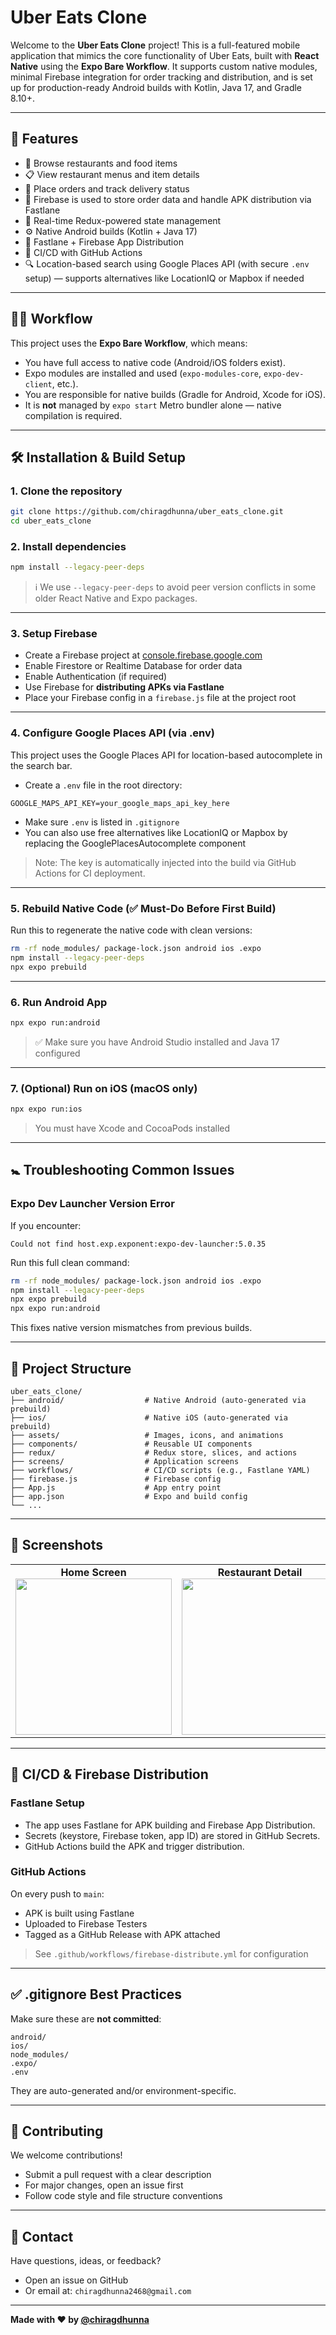 # Uber Eats Clone

Welcome to the **Uber Eats Clone** project! This is a full-featured mobile application that mimics the core functionality of Uber Eats, built with **React Native** using the **Expo Bare Workflow**. It supports custom native modules, minimal Firebase integration for order tracking and distribution, and is set up for production-ready Android builds with Kotlin, Java 17, and Gradle 8.10+.

---

## 🚀 Features

- 🍔 Browse restaurants and food items
- 📋 View restaurant menus and item details
- 🛒 Place orders and track delivery status
- 🔐 Firebase is used to store order data and handle APK distribution via Fastlane
- 🔄 Real-time Redux-powered state management
- ⚙️ Native Android builds (Kotlin + Java 17)
- 🧒 Fastlane + Firebase App Distribution
- 🚀 CI/CD with GitHub Actions
- 🔍 Location-based search using Google Places API (with secure `.env` setup) — supports alternatives like LocationIQ or Mapbox if needed

---

## 🧑‍💻 Workflow

This project uses the **Expo Bare Workflow**, which means:

- You have full access to native code (Android/iOS folders exist).
- Expo modules are installed and used (`expo-modules-core`, `expo-dev-client`, etc.).
- You are responsible for native builds (Gradle for Android, Xcode for iOS).
- It is **not** managed by `expo start` Metro bundler alone — native compilation is required.

---

## 🛠️ Installation & Build Setup

### 1. Clone the repository

```bash
git clone https://github.com/chiragdhunna/uber_eats_clone.git
cd uber_eats_clone
```

### 2. Install dependencies

```bash
npm install --legacy-peer-deps
```

> ℹ️ We use `--legacy-peer-deps` to avoid peer version conflicts in some older React Native and Expo packages.

---

### 3. Setup Firebase

- Create a Firebase project at [console.firebase.google.com](https://console.firebase.google.com)
- Enable Firestore or Realtime Database for order data
- Enable Authentication (if required)
- Use Firebase for **distributing APKs via Fastlane**
- Place your Firebase config in a `firebase.js` file at the project root

---

### 4. Configure Google Places API (via .env)

This project uses the Google Places API for location-based autocomplete in the search bar.

- Create a `.env` file in the root directory:

```env
GOOGLE_MAPS_API_KEY=your_google_maps_api_key_here
```

- Make sure `.env` is listed in `.gitignore`
- You can also use free alternatives like LocationIQ or Mapbox by replacing the GooglePlacesAutocomplete component

> Note: The key is automatically injected into the build via GitHub Actions for CI deployment.

---

### 5. Rebuild Native Code (✅ Must-Do Before First Build)

Run this to regenerate the native code with clean versions:

```bash
rm -rf node_modules/ package-lock.json android ios .expo
npm install --legacy-peer-deps
npx expo prebuild
```

---

### 6. Run Android App

```bash
npx expo run:android
```

> ✅ Make sure you have Android Studio installed and Java 17 configured

---

### 7. (Optional) Run on iOS (macOS only)

```bash
npx expo run:ios
```

> You must have Xcode and CocoaPods installed

---

## 🚼 Troubleshooting Common Issues

### Expo Dev Launcher Version Error

If you encounter:

```
Could not find host.exp.exponent:expo-dev-launcher:5.0.35
```

Run this full clean command:

```bash
rm -rf node_modules/ package-lock.json android ios .expo
npm install --legacy-peer-deps
npx expo prebuild
npx expo run:android
```

This fixes native version mismatches from previous builds.

---

## 📁 Project Structure

```
uber_eats_clone/
├── android/                  # Native Android (auto-generated via prebuild)
├── ios/                      # Native iOS (auto-generated via prebuild)
├── assets/                   # Images, icons, and animations
├── components/               # Reusable UI components
├── redux/                    # Redux store, slices, and actions
├── screens/                  # Application screens
├── workflows/                # CI/CD scripts (e.g., Fastlane YAML)
├── firebase.js               # Firebase config
├── App.js                    # App entry point
├── app.json                  # Expo and build config
└── ...
```

---

## 📸 Screenshots

<table>
  <tr>
    <td align="center"><strong>Home Screen</strong><br><img src="assets/screenshots/home.png" width="250"/></td>
    <td align="center"><strong>Restaurant Detail</strong><br><img src="assets/screenshots/restaurant_detail.png" width="250"/></td>
    <td align="center"><strong>Order Completed</strong><br><img src="assets/screenshots/order_completed.png" width="250"/></td>
  </tr>
</table>

---

## 🤖 CI/CD & Firebase Distribution

### Fastlane Setup

- The app uses Fastlane for APK building and Firebase App Distribution.
- Secrets (keystore, Firebase token, app ID) are stored in GitHub Secrets.
- GitHub Actions build the APK and trigger distribution.

### GitHub Actions

On every push to `main`:

- APK is built using Fastlane
- Uploaded to Firebase Testers
- Tagged as a GitHub Release with APK attached

> See `.github/workflows/firebase-distribute.yml` for configuration

---

## ✅ .gitignore Best Practices

Make sure these are **not committed**:

```
android/
ios/
node_modules/
.expo/
.env
```

They are auto-generated and/or environment-specific.

---

## 🤝 Contributing

We welcome contributions!

- Submit a pull request with a clear description
- For major changes, open an issue first
- Follow code style and file structure conventions

---

## 📨 Contact

Have questions, ideas, or feedback?

- Open an issue on GitHub
- Or email at: `chiragdhunna2468@gmail.com`

---

**Made with ❤️ by [@chiragdhunna](https://github.com/chiragdhunna)**
